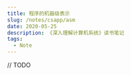 ```yaml
---
title: 程序的机器级表示
slug: /notes/csapp/asm
date: 2020-05-25
description: 《深入理解计算机系统》读书笔记
tags:
  - Note
---
```


// TODO
